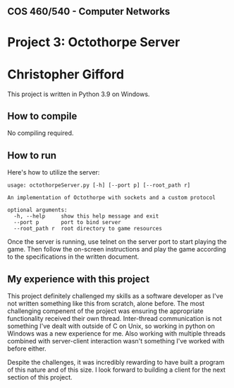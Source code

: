 ## COS 460/540 - Computer Networks

# Project 3: Octothorpe Server

# Christopher Gifford

This project is written in Python 3.9 on Windows.

## How to compile

No compiling required.

## How to run

Here's how to utilize the server:

```
usage: octothorpeServer.py [-h] [--port p] [--root_path r]

An implementation of Octothorpe with sockets and a custom protocol

optional arguments:
  -h, --help     show this help message and exit
  --port p       port to bind server
  --root_path r  root directory to game resources
```

Once the server is running, use telnet on the server port to start playing the game. Then follow the on-screen instructions and play the game according to the specifications in the written document.

## My experience with this project

This project definitely challenged my skills as a software developer as I've not written something like this from scratch, alone before. The most challenging compenent of the project was ensuring the appropriate functionality received their own thread. Inter-thread communication is not something I've dealt with outside of C on Unix, so working in python on Windows was a new experience for me. Also working with multiple threads combined with server-client interaction wasn't something I've worked with before either.

Despite the challenges, it was incredibly rewarding to have built a program of this nature and of this size. I look forward to building a client for the next section of this project.
